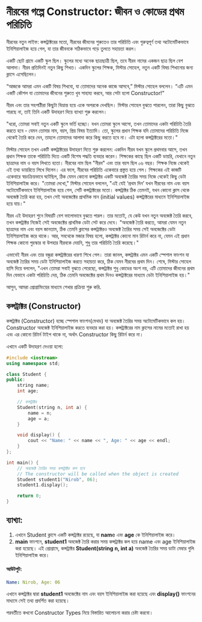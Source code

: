 # নীরবের গল্পে Constructor: জীবন ও কোডের প্রথম পরিচিতি


নীরবের নতুন লাইফ: কন্সট্রাক্টরের মতো, নীরবের জীবনের শুরুতেও তার পরিচিতি এবং গুরুত্বপূর্ণ তথ্য অটোমেটিকভাবে ইনিশিয়ালাইজ হয়ে গেল, যা তার জীবনকে সঠিকভাবে গড়ে তুলতে সহায়তা করল।

একটি ছোট গ্রামে একটি স্কুল ছিল। স্কুলের মধ্যে অনেক ছাত্রছাত্রী ছিল, তবে নীরব নামের একজন ছাত্র ছিল বেশ আলাদা। নীরব প্রতিদিনই নতুন কিছু শিখত। একদিন স্কুলের শিক্ষক, মিস্টার সোহেল, নতুন একটি বিষয় শিখানোর জন্য ক্লাসে এসেছিলেন।

“আজকে আমরা এমন একটি বিষয় শিখবো, যা তোমাদের অনেক কাজে আসবে,” মিস্টার সোহেল বললেন। “এটি এমন একটি কৌশল যা তোমাদের জীবনের শুরুতে খুব সাহায্য করবে, আর সেটা হলো Constructor!”

নীরব এবং তার সহপাঠীরা কিছুটা বিভ্রান্ত হয়ে একে অপরকে দেখছিল। মিস্টার সোহেল বুঝতে পারলেন, তারা কিছু বুঝতে পারছে না, তাই তিনি একটি উদাহরণ দিয়ে ব্যাখ্যা শুরু করলেন।

"ধরো, তোমরা সবাই নতুন একটি স্কুলে ভর্তি হচ্ছো। যখন তোমরা স্কুলে আসো, তখন তোমাদের একটা পরিচিতি তৈরি করতে হবে - যেমন তোমার নাম, বয়স, প্রিয় বিষয় ইত্যাদি। তো, স্কুলের প্রধান শিক্ষক যদি তোমাদের পরিচিতি নিজে থেকেই তৈরি করে দেন, তাহলে তোমাদের আলাদা করে কিছু করতে হবে না। এটা হলো কন্সট্রাক্টরের মতো।"

মিস্টার সোহেল তখন একটি কন্সট্রাক্টরের উদাহরণ দিতে শুরু করলেন:
একদিন নীরব যখন স্কুলে প্রথমবার আসে, তখন প্রধান শিক্ষক তাকে পরিচিতি দিতে একটি বিশেষ পদ্ধতি ব্যবহার করেন। শিক্ষকের কাছে ছিল একটি ডায়রি, যেখানে নতুন ছাত্রদের নাম ও বয়স লিখতে হতো। নীরবের নাম ছিল "নীরব" এবং তার বয়স ছিল ০৬ বছর। শিক্ষক নিজে থেকেই এই তথ্য ডায়রিতে লিখে দিলেন। এর ফলে, নীরবের পরিচিতি একেবারে প্রস্তুত হয়ে গেল। শিক্ষকের এই কাজটি একেবারে স্বয়ংক্রিয়ভাবে ঘটেছিল, ঠিক যেমন কোনো কন্সট্রাক্টর একটি অবজেক্ট তৈরির সময় নিজে থেকেই কিছু ডেটা ইনিশিয়ালাইজ করে।
"তোমরা দেখো," মিস্টার সোহেল বললেন, "এই যেই ‘প্রথম দিন’ যখন নীরবের নাম এবং বয়স অটোমেটিকভাবে ইনিশিয়ালাইজ হয়ে গেল, সেটি কন্সট্রাক্টরের মতো। কন্সট্রাক্টর ঠিক তেমনই, যখন কোনো ক্লাস থেকে অবজেক্ট তৈরি করা হয়, তখন সেই অবজেক্টের প্রাথমিক মান (initial values) কন্সট্রাক্টরের মাধ্যমে ইনিশিয়ালাইজ হয়ে যায়।"

নীরব এই উদাহরণ শুনে বিষয়টি বেশ ভালোভাবে বুঝতে পারল। তার মতোই, যে কেউ যখন নতুন অবজেক্ট তৈরি করবে, তখন কন্সট্রাক্টর নিজেই সেই অবজেক্টের প্রাথমিক ডেটা সেট করে দেবে। "অবজেক্ট তৈরি করতে, আমরা যেমন নতুন ছাত্রদের নাম এবং বয়স জানতাম, ঠিক তেমনি ক্লাসের কন্সট্রাক্টরও অবজেক্ট তৈরির সময় সেই অবজেক্টের ডেটা ইনিশিয়ালাইজ করে থাকে। আর, সবথেকে মজার বিষয় হলো, কন্সট্রাক্টর কোনো মান রিটার্ন করে না, যেমন এই প্রধান শিক্ষক কোনো পুরস্কার বা উপহার নীরবকে দেয়নি, শুধু তার পরিচিতি তৈরি করেছে।"

এভাবেই নীরব এবং তার বন্ধুরা কন্সট্রাক্টরের ধারণা শিখে গেল। তারা জানল, কন্সট্রাক্টর এমন একটি স্পেশাল ফাংশন যা অবজেক্ট তৈরির সময় ডেটা ইনিশিয়ালাইজ করতে সহায়তা করে, ঠিক যেমন নীরবের প্রথম দিন।
শেষে, মিস্টার সোহেল হাসি দিয়ে বললেন,
"এখন তোমরা সবাই বুঝতে পেরেছো, কন্সট্রাক্টর শুধু কোডের অংশ নয়, এটি তোমাদের জীবনের প্রথম দিন যেভাবে একটা পরিচিতি দেয়, ঠিক তেমনি অবজেক্টের প্রথম দিনও কন্সট্রাক্টরের মাধ্যমে ডেটা ইনিশিয়ালাইজ হয়।"

আসুন, আমরা প্রোগ্রামিংয়ের মাধ্যমে শেখার প্রক্রিয়া শুরু করি.

## কন্সট্রাক্টর (Constructor)
কন্সট্রাক্টর (Constructor) হচ্ছে স্পেশাল ফাংশন(মেথড) যা অবজেক্ট তৈরির সময় অটোমেটিকভাবে কল হয়। Constructor অবজেক্ট ইনিশিয়ালাইজ করতে ব্যবহার করা হয়। কন্সট্রাক্টরের নাম ক্লাসের নামের মতোই রাখা হয় এবং এর কোনো রিটার্ন টাইপ থাকে না, অর্থাৎ Constructor কিছু রিটার্ন করে না।

এখানে একটি উদাহরণ দেওয়া হলো:

```cpp
#include <iostream>
using namespace std;

class Student {
public:
    string name;
    int age;

    // কন্সট্রাক্টর
    Student(string n, int a) {
        name = n;
        age = a;
    }

    void display() {
        cout << "Name: " << name << ", Age: " << age << endl;
    }
};

int main() {
    // অবজেক্ট তৈরির সময় কন্সট্রাক্টর কল হবে
    // The constructor will be called when the object is created
    Student student1("Nirob", 06);
    student1.display();

    return 0;
}
```

## ব্যাখ্যা:
1. এখানে Student ক্লাসে একটি কন্সট্রাক্টর রয়েছে, যা **nam**e এবং **age** কে ইনিশিয়ালাইজ করে।
2. **main** ফাংশনে, **student1** অবজেক্ট তৈরি করার সময় কন্সট্রাক্টর কল হয়ে name এবং age ইনিশিয়ালাইজ করা হয়েছে।
এই প্রোগ্রামে, কন্সট্রাক্টর **Student(string n, int a)** অবজেক্ট তৈরির সময় ডাটা মেম্বার গুলি ইনিশিয়ালাইজ করে।

#### আউটপুট:
```yaml
Name: Nirob, Age: 06
```

এখানে কন্সট্রাক্টর দ্বারা **student1** অবজেক্টের নাম এবং বয়স ইনিশিয়ালাইজ করা হয়েছে এবং **display()** ফাংশনের মাধ্যমে সেই তথ্য প্রদর্শিত করা হয়েছে।


পরবর্তীতে কখনো Constructor Types নিয়ে বিস্তারিত আলোচনা করার চেষ্টা করবো। 
